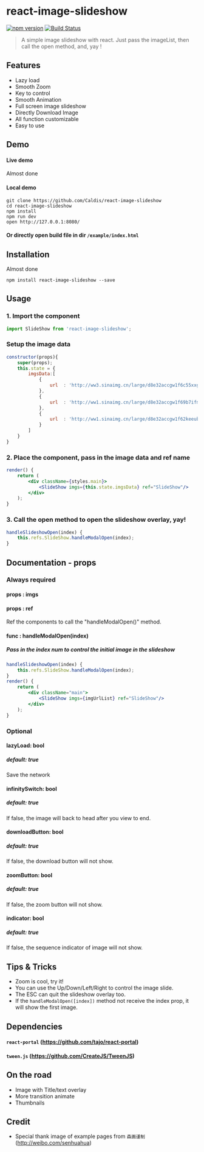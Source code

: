 react-image-slideshow
=====================
[![npm version](https://img.shields.io/npm/v/react-portal.svg?style=flat-square)]()
[![Build Status](https://travis-ci.org/tajo/react-portal.svg?branch=master)]()

> A simple image slideshow with react.
> Just pass the imageList, then call the open method, and, yay !



## Features
- Lazy load
- Smooth Zoom
- Key to control
- Smooth Animation
- Full screen image slideshow
- Directly Download Image
- All function customizable
- Easy to use



## Demo
#### Live demo 
Almost done
#### Local demo
```shell
git clone https://github.com/Caldis/react-image-slideshow
cd react-image-slideshow
npm install
npm run dev
open http://127.0.0.1:8080/
```
#### Or directly open build file in dir ```/example/index.html```
 
 
## Installation
Almost done
```shell
npm install react-image-slideshow --save
```



## Usage
### 1. Import the component
```jsx
import SlideShow from 'react-image-slideshow';
```
### Setup the image data
```jsx
constructor(props){
    super(props);
    this.state = {
        imgsData:[
            {
                url  : 'http://ww3.sinaimg.cn/large/d8e32accgw1f6c55xxgp2j20zk0qodry.jpg'
            },
            {
                url  : 'http://ww1.sinaimg.cn/large/d8e32accgw1f69b7ifm4gj20qo0qon3e.jpg'
            },
            {
                url  : 'http://ww1.sinaimg.cn/large/d8e32accgw1f62keeub2uj21kw2dc4pa.jpg'
            }
        ]
    }
}
```
### 2. Place the component, pass in the image data and ref name
```jsx
render() {
    return (
        <div className={styles.main}>
            <SlideShow imgs={this.state.imgsData} ref="SlideShow"/>
        </div>
    );
}
```
### 3. Call the open method to open the slideshow overlay, yay!
```jsx
handleSlideshowOpen(index) {
    this.refs.SlideShow.handleModalOpen(index);
}
```



## Documentation - props
### Always required
#### props : imgs
#### props : ref
Ref the components to call the "handleModalOpen()" method.
#### func : handleModalOpen(index)
##### Pass in the index num to control the initial image in the slideshow
```jsx
handleSlideshowOpen(index) {
    this.refs.SlideShow.handleModalOpen(index);
}
render() {
    return (
        <div className="main">
            <SlideShow imgs={imgUrlList} ref="SlideShow"/>
        </div>
    );
}
```
### Optional
#### lazyLoad: bool
##### default: true
Save the network
#### infinitySwitch: bool
##### default: true
If false, the image will back to head after you view to end.
#### downloadButton: bool
##### default: true
If false, the download button will not show.
#### zoomButton: bool
##### default: true
If false, the zoom button will not show.
#### indicator: bool
##### default: true
If false, the sequence indicator of image will not show.



## Tips & Tricks
- Zoom is cool, try it!
- You can use the Up/Down/Left/Right to control the image slide.
- The ESC can quit the slideshow overlay too.
- If the ```handleModalOpen([index])``` method not receive the index prop, it will show the first image.



## Dependencies
#### ```react-portal``` (https://github.com/tajo/react-portal)
#### ```tween.js``` (https://github.com/CreateJS/TweenJS)



## On the road
- Image with Title/text overlay
- More transition animate
- Thumbnails


## Credit
- Special thank image of example pages from ``` 森画谨制 ``` (http://weibo.com/senhuahua)
